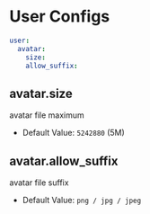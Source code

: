# User Configs

```yaml
user:
  avatar:
    size:
    allow_suffix:
```

## avatar.size

avatar file maximum

* Default Value: `5242880` (5M)

## avatar.allow_suffix

avatar file suffix

* Default Value: `png / jpg / jpeg`
